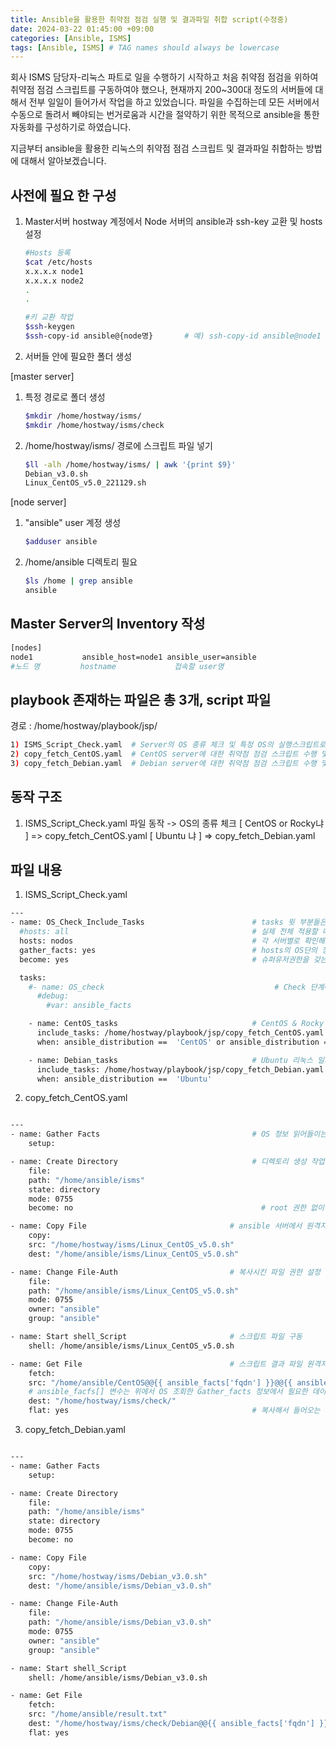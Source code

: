 ```yaml
---
title: Ansible을 활용한 취약점 점검 실행 및 결과파일 취합 script(수정중)
date: 2024-03-22 01:45:00 +09:00
categories: [Ansible, ISMS]
tags: [Ansible, ISMS] # TAG names should always be lowercase
---
```


회사 ISMS 담당자-리눅스 파트로 일을 수행하기 시작하고 처음 취약점 점검을 위하여 취약점 점검 스크립트를 구동하여야 했으나, 현재까지 200~300대 정도의 서버들에 대해서 전부 일일이 들어가서 작업을 하고 있었습니다. 파일을 수집하는데 모든 서버에서 수동으로 돌려서 빼야되는 번거로움과 시간을 절약하기 위한 목적으로 ansible을 통한 자동화를 구성하기로 하였습니다.

지금부터 ansible을 활용한 리눅스의 취약점 점검 스크립트 및 결과파일 취합하는 방법에 대해서 알아보겠습니다.

## 사전에 필요 한 구성

1. Master서버 hostway 계정에서 Node 서버의 ansible과 ssh-key 교환 및 hosts 설정

   ```bash
   #Hosts 등록
   $cat /etc/hosts
   x.x.x.x node1
   x.x.x.x node2
   .
   .

   #키 교환 작업
   $ssh-keygen
   $ssh-copy-id ansible@{node명}       # 예) ssh-copy-id ansible@node1
   ```

2. 서버들 안에 필요한 폴더 생성

[master server]

1. 특정 경로로 폴더 생성
   ```bash
   $mkdir /home/hostway/isms/
   $mkdir /home/hostway/isms/check
   ```
2. /home/hostway/isms/ 경로에 스크립트 파일 넣기
   ```bash
   $ll -alh /home/hostway/isms/ | awk '{print $9}'
   Debian_v3.0.sh
   Linux_CentOS_v5.0_221129.sh
   ```

[node server]

1. "ansible" user 계정 생성
   ```bash
   $adduser ansible
   ```
2. /home/ansible 디렉토리 필요
   ```bash
   $ls /home | grep ansible
   ansible
   ```

## Master Server의 Inventory 작성

```bash
[nodes]
node1           ansible_host=node1 ansible_user=ansible
#노드 명         hostname             접속할 user명
```

## playbook 존재하는 파일은 총 3개, script 파일

경로 : /home/hostway/playbook/jsp/

```bash
1) ISMS_Script_Check.yaml  # Server의 OS 종류 체크 및 특정 OS의 실행스크립트로 전달
2) copy_fetch_CentOS.yaml  # CentOS server에 대한 취약점 점검 스크립트 수행 및 Master server로 결과파일 전달
3) copy_fetch_Debian.yaml  # Debian server에 대한 취약점 점검 스크립트 수행 및 Master server로 결과파일 전달
```

## 동작 구조

1. ISMS_Script_Check.yaml 파일 동작 -> OS의 종류 체크
   [ CentOS or Rocky냐 ] => copy_fetch_CentOS.yaml
   [ Ubuntu 냐 ] => copy_fetch_Debian.yaml

## 파일 내용

1. ISMS_Script_Check.yaml

```bash
---
- name: OS_Check_Include_Tasks                        # tasks 윗 부분들은 글로벌 설정
  #hosts: all                                         # 실제 전체 적용할 때 사용
  hosts: nodos                                        # 각 서버별로 확인해보기 위해서 적용
  gather_facts: yes                                   # hosts의 OS단의 정보 수집 할지 설정
  become: yes                                         # 슈퍼유저권한을 갖는다.

  tasks:
    #- name: OS_check                                      # Check 단계에서 실제 OS 정보에 대해서 출력하는 작업
      #debug:
        #var: ansible_facts

    - name: CentOS_tasks                              # CentOS & Rocky 리눅스 일시 copy_fetch_CentOS.yaml 파일 동작
      include_tasks: /home/hostway/playbook/jsp/copy_fetch_CentOS.yaml
      when: ansible_distribution ==  'CentOS' or ansible_distribution == 'Rocky'

    - name: Debian_tasks                              # Ubuntu 리눅스 일시 copy_fetch_Debian.yaml 파일 동작
      include_tasks: /home/hostway/playbook/jsp/copy_fetch_Debian.yaml
      when: ansible_distribution ==  'Ubuntu'

```

2. copy_fetch_CentOS.yaml

```bash

---
- name: Gather Facts                                  # OS 정보 읽어들이는 작업
    setup:

- name: Create Directory                              # 디렉토리 생성 작업(권한 설정도 들어감)
    file:
    path: "/home/ansible/isms"
    state: directory
    mode: 0755
    become: no                                          # root 권한 없이 hosts에 접속 한 user 로 동작

- name: Copy File                                # ansible 서버에서 원격지 서버로 파일 복사
    copy:
    src: "/home/hostway/isms/Linux_CentOS_v5.0.sh"
    dest: "/home/ansible/isms/Linux_CentOS_v5.0.sh"

- name: Change File-Auth                         # 복사시킨 파일 권한 설정
    file:
    path: "/home/ansible/isms/Linux_CentOS_v5.0.sh"
    mode: 0755
    owner: "ansible"
    group: "ansible"

- name: Start shell_Script                       # 스크립트 파일 구동
    shell: /home/ansible/isms/Linux_CentOS_v5.0.sh

- name: Get File                                 # 스크립트 결과 파일 원격지 서버에서 ansible 서버로 복사
    fetch:
    src: "/home/ansible/CentOS@@{{ ansible_facts['fqdn'] }}@@{{ ansible_facts['default_ipv4']['address'] }}.txt"
    # ansible_facfs[] 변수는 위에서 OS 조회한 Gather_facts 정보에서 필요한 데이터만 추출한 것
    dest: "/home/hostway/isms/check/"
    flat: yes                                         # 복사해서 들어오는 파일이 dest에 별도의 하위 디렉토리 없이 직접 저장됩니다.

```

3. copy_fetch_Debian.yaml

```bash

---
- name: Gather Facts
    setup:

- name: Create Directory
    file:
    path: "/home/ansible/isms"
    state: directory
    mode: 0755
    become: no

- name: Copy File
    copy:
    src: "/home/hostway/isms/Debian_v3.0.sh"
    dest: "/home/ansible/isms/Debian_v3.0.sh"

- name: Change File-Auth
    file:
    path: "/home/ansible/isms/Debian_v3.0.sh"
    mode: 0755
    owner: "ansible"
    group: "ansible"

- name: Start shell_Script
    shell: /home/ansible/isms/Debian_v3.0.sh

- name: Get File
    fetch:
    src: "/home/ansible/result.txt"
    dest: "/home/hostway/isms/check/Debian@@{{ ansible_facts['fqdn'] }}@@{{ ansible_facts['default_ipv4']['address'] }}.txt"
    flat: yes

```
